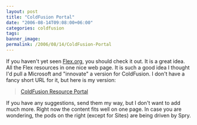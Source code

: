 ```yaml
---
layout: post
title: "ColdFusion Portal"
date: "2006-08-14T09:08:00+06:00"
categories: coldfusion 
tags: 
banner_image: 
permalink: /2006/08/14/ColdFusion-Portal
---
```


If you haven't yet seen <a href="http://www.flex.org">Flex.org</a>, you should check it out. It is a great idea. All the Flex resources in one nice web page. It is such a good idea I thought I'd pull a Microsoft and "innovate" a version for ColdFusion. I don't have a fancy short URL for it, but here is my version:

<blockquote>
<a href="http://ray.camdenfamily.com/demos/cfportal">ColdFusion Resource Portal</a>
</blockquote>

If you have any suggestions, send them my way, but I don't want to add much more. Right now the content fits well on one page. In case you are wondering, the pods on the right (except for Sites) are being driven by Spry.